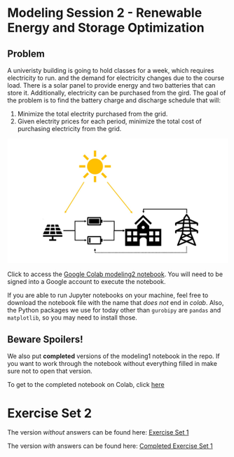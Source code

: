 # Modeling Session 2 - Renewable Energy and Storage Optimization

## Problem
A univeristy building is going to hold classes for a week, which requires electricity to run. and the demand for electricity changes due to the course load. There is a solar panel to provide energy and two batteries that can store it. Additionally, electricity can be purchased from the gird. The goal of the problem is to find the battery charge and discharge schedule that will:
1. Minimize the total electrity purchased from the grid.
2. Given electrity prices for each period, minimize the total cost of purchasing electricity from the grid. 

<img src="modeling2_pic.jpg" alt="Markdown Monster icon"/>

Click to access the [Google Colab modeling2 notebook](https://colab.research.google.com/github/Gurobi/modeling-examples/blob/master/optimization101/Modeling_Session_2/modeling2_colab.ipynb). You will need to be signed into a Google account to execute the notebook. 
 
If you are able to run Jupyter notebooks on your machine, feel free to download the notebook file with the name that *does not* end in *colab*. Also, the  Python packages we use for today other than `gurobipy` are `pandas` and `matplotlib`, so you may need to install those. 

## Beware Spoilers!
We also put **completed** versions of the modeling1 notebook in the repo. If you want to work through the notebook without everything filled in make sure not to open that version. 

To get to the completed notebook on Colab, click [here](https://colab.research.google.com/github/Gurobi/modeling-examples/blob/master/optimization101/Modeling_Session_2/completed_modeling2_colab.ipynb)

# Exercise Set 2
The version *without* answers can be found here: [Exercise Set 1](https://colab.research.google.com/github/Gurobi/modeling-examples/blob/master/optimization101/Modeling_Session_1/Exercise_Set2.ipynb)

The version *with* answers can be found here: [Completed Exercise Set 1](https://colab.research.google.com/github/Gurobi/modeling-examples/blob/master/optimization101/Modeling_Session_1/completed_Exercise_Set2.ipynb)

